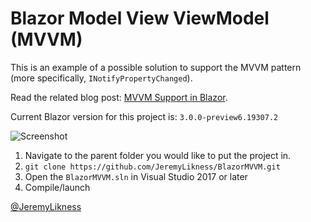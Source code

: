 # Blazor Model View ViewModel (MVVM)

This is an example of a possible solution to support the MVVM pattern (more specifically, `INotifyPropertyChanged`).

Read the related blog post: [MVVM Support in Blazor](https://blog.jeremylikness.com/blog/2019-01-04_mvvm-support-in-blazor/).

Current Blazor version for this project is: `3.0.0-preview6.19307.2`

![Screenshot](./splash.png)

1. Navigate to the parent folder you would like to put the project in.
2. `git clone https://github.com/JeremyLikness/BlazorMVVM.git`
3. Open the `BlazorMVVM.sln` in Visual Studio 2017 or later
4. Compile/launch

[@JeremyLikness](https://twitter.com/JeremyLikness)